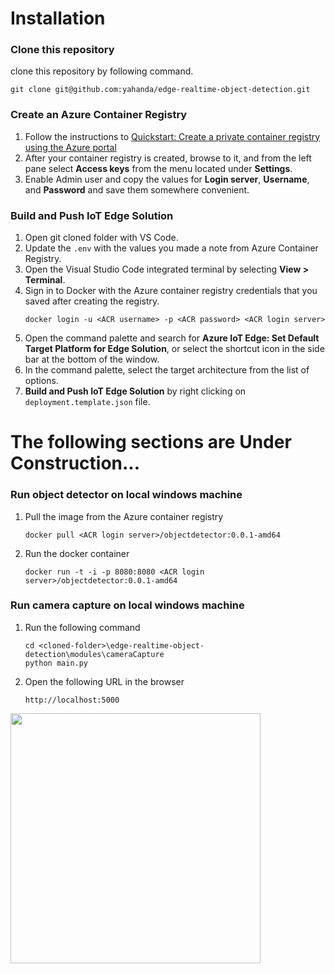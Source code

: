 # Installation

### Clone this repository
clone this repository by following command.
```
git clone git@github.com:yahanda/edge-realtime-object-detection.git
```

### Create an Azure Container Registry
1. Follow the instructions to [Quickstart: Create a private container registry using the Azure portal](https://docs.microsoft.com/en-us/azure/container-registry/container-registry-get-started-portal)
1. After your container registry is created, browse to it, and from the left pane select **Access keys** from the menu located under **Settings**.
1. Enable Admin user and copy the values for **Login server**, **Username**, and **Password** and save them somewhere convenient.

### Build and Push IoT Edge Solution
1. Open git cloned folder with VS Code.
1. Update the `.env` with the values you made a note from Azure Container Registry.
1. Open the Visual Studio Code integrated terminal by selecting **View > Terminal**.
1. Sign in to Docker with the Azure container registry credentials that you saved after creating the registry.
    ```
    docker login -u <ACR username> -p <ACR password> <ACR login server>
    ```
1. Open the command palette and search for **Azure IoT Edge: Set Default Target Platform for Edge Solution**, or select the shortcut icon in the side bar at the bottom of the window.
1. In the command palette, select the target architecture from the list of options.
1. **Build and Push IoT Edge Solution** by right clicking on `deployment.template.json` file.


# The following sections are Under Construction...

### Run object detector on local windows machine
1. Pull the image from the Azure container registry
    ```
    docker pull <ACR login server>/objectdetector:0.0.1-amd64
    ```
1. Run the docker container
    ```
    docker run -t -i -p 8080:8080 <ACR login server>/objectdetector:0.0.1-amd64
    ```

### Run camera capture on local windows machine
1. Run the following command
    ```
    cd <cloned-folder>\edge-realtime-object-detection\modules\cameraCapture
    python main.py
    ```
1. Open the following URL in the browser
    ```
    http://localhost:5000
    ```


<img src="https://raw.githubusercontent.com/wiki/yahanda/edge-realtime-object-detection/images/video-streaming-demo.gif" width="400">
